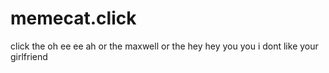 # memecat.click
click the oh ee ee ah or the maxwell or the hey hey you you i dont like your girlfriend
